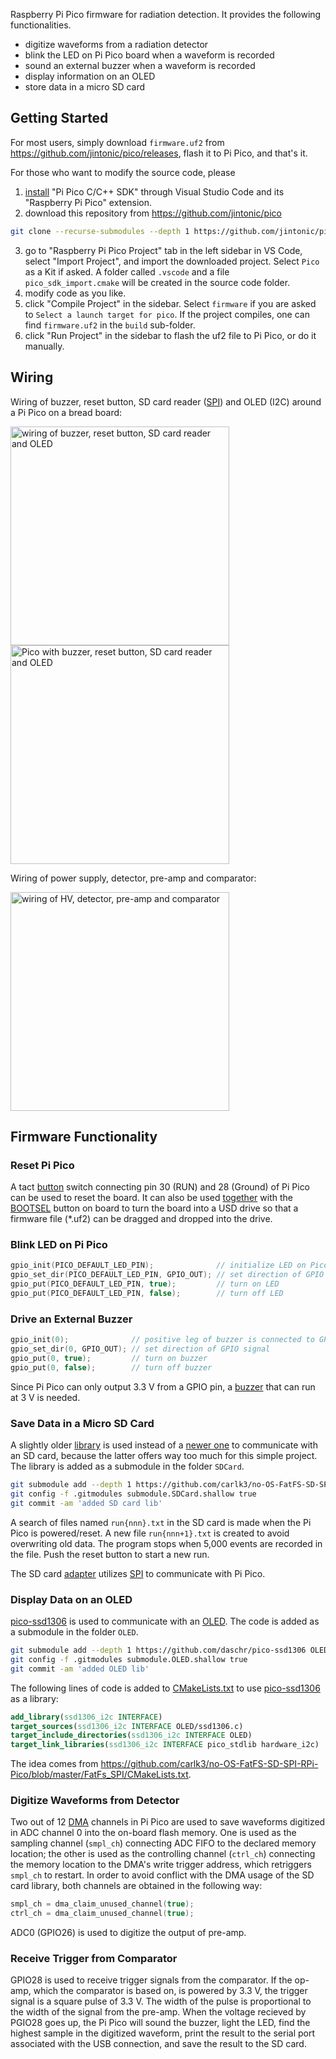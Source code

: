 Raspberry Pi Pico firmware for radiation detection. It provides the following functionalities.

* digitize waveforms from a radiation detector
* blink the LED on Pi Pico board when a waveform is recorded
* sound an external buzzer when a waveform is recorded
* display information on an OLED
* store data in a micro SD card

## Getting Started
For most users, simply download `firmware.uf2` from <https://github.com/jintonic/pico/releases>, flash it to Pi Pico, and that's it.

For those who want to modify the source code, please

1. [install] "Pi Pico C/C++ SDK" through Visual Studio Code and its "Raspberry Pi Pico" extension.
2. download this repository from <https://github.com/jintonic/pico>
```sh
git clone --recurse-submodules --depth 1 https://github.com/jintonic/pico
```
3. go to "Raspberry Pi Pico Project" tab in the left sidebar in VS Code, select "Import Project", and import the downloaded project. Select `Pico` as a Kit if asked. A folder called `.vscode` and a file `pico_sdk_import.cmake` will be created in the source code folder.
4. modify code as you like.
5. click "Compile Project" in the sidebar. Select `firmware` if you are asked to `Select a launch target for pico`. If the project compiles, one can find `firmware.uf2` in the `build` sub-folder.
6. click "Run Project" in the sidebar to flash the uf2 file to Pi Pico, or do it manually.

[install]: https://datasheets.raspberrypi.com/pico/getting-started-with-pico.pdf

## Wiring
Wiring of buzzer, reset button, SD card reader ([SPI](https://electronics.stackexchange.com/a/594276/316245)) and OLED (I2C) around a Pi Pico on a bread board:

<img height="350" alt="wiring of buzzer, reset button, SD card reader and OLED" src="https://github.com/user-attachments/assets/aa8cd64e-2b6f-4b83-a76f-b1f3f276e2c8" />
<img height="350" alt="Pico with buzzer, reset button, SD card reader and OLED" src="https://github.com/user-attachments/assets/75766d4e-b454-47be-b969-617ea47397db" />

Wiring of power supply, detector, pre-amp and comparator:

<img height="350" alt="wiring of HV, detector, pre-amp and comparator" src="https://github.com/user-attachments/assets/649352ee-714e-409d-bcda-12c593d7c90d" />

## Firmware Functionality

### Reset Pi Pico

A tact [button] switch connecting pin 30 (RUN) and 28 (Ground) of Pi Pico can be used to reset the board. It can also be used [together] with the [BOOTSEL] button on board to turn the board into a USD drive so that a firmware file (*.uf2) can be dragged and dropped into the drive.

[button]: https://www.amazon.com/dp/B07X8T9D2Q
[together]: https://www.raspberrypi.com/news/how-to-add-a-reset-button-to-your-raspberry-pi-pico
[BOOTSEL]: https://www.raspberrypi.com/documentation/microcontrollers/pico-series.html#resetting-flash-memory

### Blink LED on Pi Pico

```c
gpio_init(PICO_DEFAULT_LED_PIN);              // initialize LED on Pico board
gpio_set_dir(PICO_DEFAULT_LED_PIN, GPIO_OUT); // set direction of GPIO signal
gpio_put(PICO_DEFAULT_LED_PIN, true);         // turn on LED
gpio_put(PICO_DEFAULT_LED_PIN, false);        // turn off LED
```

### Drive an External Buzzer

```c
gpio_init(0);              // positive leg of buzzer is connected to GPIO 0
gpio_set_dir(0, GPIO_OUT); // set direction of GPIO signal
gpio_put(0, true);         // turn on buzzer
gpio_put(0, false);        // turn off buzzer
```

Since Pi Pico can only output 3.3 V from a GPIO pin, a [buzzer] that can run at 3 V is needed.

[buzzer]: https://www.amazon.com/dp/B07VRK7ZPF

### Save Data in a Micro SD Card

A slightly older [library](https://github.com/carlk3/no-OS-FatFS-SD-SPI-RPi-Pico) is used instead of a [newer one](https://github.com/carlk3/no-OS-FatFS-SD-SDIO-SPI-RPi-Pico) to communicate with an SD card, because the latter offers way too much for this simple project. The library is added as a submodule in the folder `SDCard`.

```sh
git submodule add --depth 1 https://github.com/carlk3/no-OS-FatFS-SD-SPI-RPi-Pico SDCard
git config -f .gitmodules submodule.SDCard.shallow true
git commit -am 'added SD card lib'
```

A search of files named `run{nnn}.txt` in the SD card is made when the Pi Pico is powered/reset. A new file `run{nnn+1}.txt` is created to avoid overwriting old data. The program stops when 5,000 events are recorded in the file. Push the reset button to start a new run.

The SD card [adapter] utilizes [SPI] to communicate with Pi Pico.

[adapter]: https://www.amazon.com/dp/B0989SM146
[SPI]: https://en.wikipedia.org/wiki/Serial_Peripheral_Interface

### Display Data on an OLED
[pico-ssd1306] is used to communicate with an [OLED]. The code is added as a submodule in the folder `OLED`.

```sh
git submodule add --depth 1 https://github.com/daschr/pico-ssd1306 OLED
git config -f .gitmodules submodule.OLED.shallow true
git commit -am 'added OLED lib'
```

The following lines of code is added to [CMakeLists.txt](CMakeLists.txt) to use [pico-ssd1306] as a library:

```cmake
add_library(ssd1306_i2c INTERFACE)
target_sources(ssd1306_i2c INTERFACE OLED/ssd1306.c)
target_include_directories(ssd1306_i2c INTERFACE OLED)
target_link_libraries(ssd1306_i2c INTERFACE pico_stdlib hardware_i2c)
```

The idea comes from <https://github.com/carlk3/no-OS-FatFS-SD-SPI-RPi-Pico/blob/master/FatFs_SPI/CMakeLists.txt>.

[OLED]: https://goldenmorninglcd.com/oled-display-module/0.96-inch-128x64-ssd1306-gme12864-11

[pico-ssd1306]: https://github.com/daschr/pico-ssd1306

### Digitize Waveforms from Detector

Two out of 12 [DMA] channels in Pi Pico are used to save waveforms digitized in ADC channel 0 into the on-board flash memory. One is used as the sampling channel (`smpl_ch`) connecting ADC FIFO to the declared memory location; the other is used as the controlling channel (`ctrl_ch`) connecting the memory location to the DMA's write trigger address, which retriggers `smpl_ch` to restart. In order to avoid conflict with the DMA usage of the SD card library, both channels are obtained in the following way:

```c
smpl_ch = dma_claim_unused_channel(true);
ctrl_ch = dma_claim_unused_channel(true);
```
[DMA]: https://github.com/fandahao17/Raspberry-Pi-DMA-Tutorial

ADC0 (GPIO26) is used to digitize the output of pre-amp.

### Receive Trigger from Comparator
GPIO28 is used to receive trigger signals from the comparator. If the op-amp, which the comparator is based on, is powered by 3.3 V, the trigger signal is a square pulse of 3.3 V. The width of the pulse is proportional to the width of the signal from the pre-amp. When the voltage recieved by PGIO28 goes up, the Pi Pico will sound the buzzer, light the LED, find the highest sample in the digitized waveform, print the result to the serial port associated with the USB connection, and save the result to the SD card.
